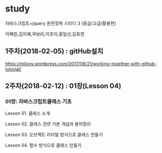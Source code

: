 # study
자바스크립트+jquery 완전정복 스터디 3 (중급/고급/활용편) 

이혜원,김지혜,곽보라,이초이,홍일선,김효영 


## 1주차(2018-02-05) :  gitHub설치

https://milooy.wordpress.com/2017/06/21/working-together-with-github-tutorial/



## 2주차(2018-02-12) :  01장(Lesson 04) 

### 01장: 자바스크립트클래스 기초 

Lesson 01. 클래스 소개
 
Lesson 02. 클래스 관련 기본 개념과 용어정리
 
Lesson 03. 오브젝트 리터럴 방식으로 클래스 만들기
 
Lesson 04. 함수 방식으로 클래스 만들기 
